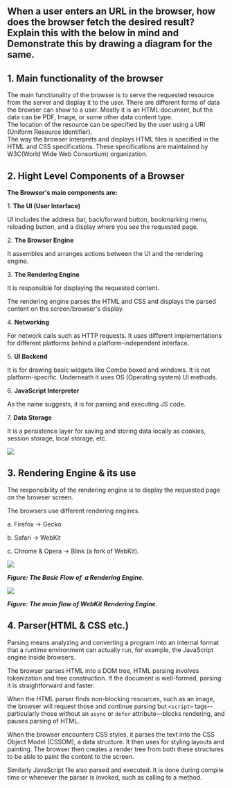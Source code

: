 ## When a user enters an URL in the browser, how does the browser fetch the desired result? Explain this with the below in mind and Demonstrate this by drawing a diagram for the same.

## 1\. Main functionality of the browser

The main functionality of the browser is to serve the requested resource from the server and display it to the user. There are different forms of data the browser can show to a user. Mostly it is an HTML document, but the data can be PDF, Image, or some other data content type.  
The location of the resource can be specified by the user using a URI (Uniform Resource Identifier).  
The way the browser interprets and displays HTML files is specified in the HTML and CSS specifications. These specifications are maintained by W3C(World Wide Web Consortium) organization.

## **2\. Hight Level Components of a Browser**

**The Browser's main components are:**

1. **The UI (User Interface)**

UI includes the address bar, back/forward button, bookmarking menu, reloading button, and a display where you see the requested page. 

2. **The Browser Engine**

It assembles and arranges actions between the UI and the rendering engine. 

3. **The Rendering Engine**

It is responsible for displaying the requested content.

The rendering engine parses the HTML and CSS and displays the parsed content on the screen/browser's display.

4. **Networking**

For network calls such as HTTP requests. It uses different implementations for different platforms behind a platform-independent interface.

5. **UI Backend**

It is for drawing basic widgets like Combo boxed and windows. It is not platform-specific. Underneath it uses OS (Operating system) UI methods.

6. **JavaScript Interpreter**

As the name suggests, it is for parsing and executing JS code.

7. **Data Storage**

It is a persistence layer for saving and storing data locally as cookies, session storage, local storage, etc.

![](https://user-images.githubusercontent.com/101351789/160363782-1ddaf12a-428f-4b2a-ba4c-ce20be2a62f2.png)

## 3. **Rendering Engine & its use**

The responsibility of the rendering engine is to display the requested page on the browser screen.

The browsers use different rendering engines.

a. Firefox -> Gecko

b. Safari -> WebKit

c. Chrome & Opera -> Blink (a fork of WebKit).

![](https://user-images.githubusercontent.com/101351789/160368334-12eaf79a-6b4d-4ed3-a5be-15d32c0cb2ca.png)

_**Figure: The Basic Flow of  a Rendering Engine.**_

![](https://user-images.githubusercontent.com/101351789/160368915-f92ee8cc-0f1e-491c-87ef-d57c3e5bd3bc.png)

_**Figure: The main flow of WebKit Rendering Engine.**_

## 4\. Parser(HTML & CSS etc.)

Parsing means analyzing and converting a program into an internal format that a runtime environment can actually run, for example, the JavaScript engine inside browsers.

The browser parses HTML into a DOM tree, HTML parsing involves tokenization and tree construction. If the document is well-formed, parsing it is straightforward and faster.

When the HTML parser finds non-blocking resources, such as an image, the browser will request those and continue parsing but `<script>` tags--particularly those without an `async` or `defer` attribute—blocks rendering, and pauses parsing of HTML. 

When the browser encounters CSS styles, it parses the text into the CSS Object Model (CSSOM), a data structure. It then uses for styling layouts and painting. The browser then creates a render tree from both these structures to be able to paint the content to the screen. 

Similarly JavaScript file also parsed and executed. It is done during compile time or whenever the parser is invoked, such as calling to a method.
